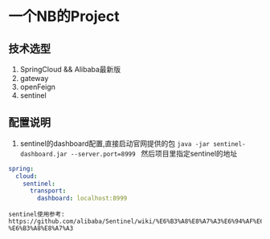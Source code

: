 # 一个NB的Project
## 技术选型
1. SpringCloud && Alibaba最新版
2. gateway
3. openFeign
4. sentinel


## 配置说明
1. sentinel的dashboard配置,直接启动官网提供的包 `java -jar sentinel-dashboard.jar --server.port=8999 `
然后项目里指定sentinel的地址 
```yaml
spring:
  cloud:
    sentinel:
      transport:
        dashboard: localhost:8999
```
    sentinel使用参考: https://github.com/alibaba/Sentinel/wiki/%E6%B3%A8%E8%A7%A3%E6%94%AF%E6%8C%81#sentinelresource-%E6%B3%A8%E8%A7%A3